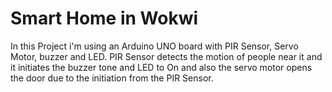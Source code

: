 # Smart Home in Wokwi 
 In this Project i'm using an Arduino UNO board with PIR Sensor, Servo Motor, buzzer and LED. PIR Sensor detects the motion of people near it and it initiates the buzzer tone and LED to On and also the servo motor opens the door due to the initiation from the PIR Sensor.
